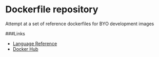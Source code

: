 # Dockerfile repository

Attempt at a set of reference dockerfiles for BYO development images

###Links

* [Language Reference](https://docs.docker.com/reference/dockerfile/)
* [Docker Hub](https://hub.docker.com/explore)
